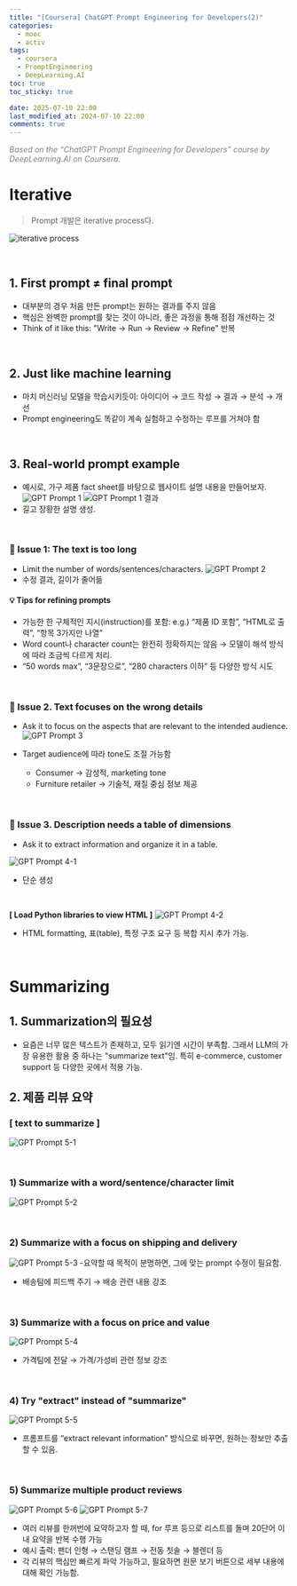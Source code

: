 ```yaml
---
title: "[Coursera] ChatGPT Prompt Engineering for Developers(2)"
categories:
  - mooc
  - activ
tags:
  - coursera
  - PromptEngineering
  - DeepLearning.AI
toc: true
toc_sticky: true

date: 2025-07-10 22:00
last_modified_at: 2024-07-10 22:00
comments: true
---
```


<span style="color: gray; font-style: italic;">
Based on the “ChatGPT Prompt Engineering for Developers” course by DeepLearning.AI on Coursera.
</span>

<br>

# Iterative
> Prompt 개발은 iterative process다.

![iterative process](/assets/posts/ACTIV/Mooc/250710/gpt-prompt-0.png)

<br>

## 1. First prompt ≠ final prompt
- 대부분의 경우 처음 만든 prompt는 원하는 결과를 주지 않음
- 핵심은 완벽한 prompt를 찾는 것이 아니라, 좋은 과정을 통해 점점 개선하는 것
- Think of it like this: "Write → Run → Review → Refine" 반복
<br>

## 2. Just like machine learning
- 마치 머신러닝 모델을 학습시키듯이: 아이디어 → 코드 작성 → 결과 → 분석 → 개선
- Prompt engineering도 똑같이 계속 실험하고 수정하는 루프를 거쳐야 함
<br>

## 3. Real-world prompt example
- 예시로, 가구 제품 fact sheet를 바탕으로 웹사이트 설명 내용을 만들어보자.
![GPT Prompt 1](/assets/posts/ACTIV/Mooc/250710/gpt-prompt-1.png)
![GPT Prompt 1 결과](/assets/posts/ACTIV/Mooc/250710/gpt-prompt-result-1.png)
- 길고 장황한 설명 생성.

<br>

### 🤔 Issue 1: The text is too long 
- Limit the number of words/sentences/characters.
![GPT Prompt 2](/assets/posts/ACTIV/Mooc/250710/gpt-prompt-2.png)
- 수정 결과, 길이가 줄어듦

#### 💡 Tips for refining prompts
- 가능한 한 구체적인 지시(instruction)를 포함:
  e.g.) “제품 ID 포함”, “HTML로 출력”, “항목 3가지만 나열”
- Word count나 character count는 완전히 정확하지는 않음 → 모델이 해석 방식에 따라 조금씩 다르게 처리.
- “50 words max”, “3문장으로”, “280 characters 이하” 등 다양한 방식 시도

<br>

### 🤔 Issue 2. Text focuses on the wrong details
- Ask it to focus on the aspects that are relevant to the intended audience.
![GPT Prompt 3](/assets/posts/ACTIV/Mooc/250710/gpt-prompt-3.png)

- Target audience에 따라 tone도 조절 가능함
  - Consumer → 감성적, marketing tone
  - Furniture retailer → 기술적, 재질 중심 정보 제공


<br>

### 🤔 Issue 3. Description needs a table of dimensions
- Ask it to extract information and organize it in a table.

![GPT Prompt 4-1](/assets/posts/ACTIV/Mooc/250710/gpt-prompt-4-1.png)
- 단순 생성

<br>

**[ Load Python libraries to view HTML ]**
![GPT Prompt 4-2](/assets/posts/ACTIV/Mooc/250710/gpt-prompt-4-2.png)
- HTML formatting, 표(table), 특정 구조 요구 등 복합 지시 추가 가능.


<br>


# Summarizing
## 1. Summarization의 필요성
- 요즘은 너무 많은 텍스트가 존재하고, 모두 읽기엔 시간이 부족함. 그래서 LLM의 가장 유용한 활용 중 하나는 "summarize text"임. 특히 e-commerce, customer support 등 다양한 곳에서 적용 가능.

## 2. 제품 리뷰 요약
### [ text to summarize ]
![GPT Prompt 5-1](/assets/posts/ACTIV/Mooc/250710/gpt-prompt-5-1.png)

<br>

### 1) Summarize with a word/sentence/character limit
![GPT Prompt 5-2](/assets/posts/ACTIV/Mooc/250710/gpt-prompt-5-2.png)

<br>

### 2) Summarize with a focus on shipping and delivery
![GPT Prompt 5-3](/assets/posts/ACTIV/Mooc/250710/gpt-prompt-5-3.png)
-요약할 때 목적이 분명하면, 그에 맞는 prompt 수정이 필요함.
- 배송팀에 피드백 주기 → 배송 관련 내용 강조


<br>

### 3) Summarize with a focus on price and value
![GPT Prompt 5-4](/assets/posts/ACTIV/Mooc/250710/gpt-prompt-5-4.png)
- 가격팀에 전달 → 가격/가성비 관련 정보 강조


<br>

### 4) Try "extract" instead of "summarize"
![GPT Prompt 5-5](/assets/posts/ACTIV/Mooc/250710/gpt-prompt-5-5.png)
- 프롬프트를 “extract relevant information” 방식으로 바꾸면, 원하는 정보만 추출할 수 있음.


<br>

### 5) Summarize multiple product reviews
![GPT Prompt 5-6](/assets/posts/ACTIV/Mooc/250710/gpt-prompt-5-6.png)
![GPT Prompt 5-7](/assets/posts/ACTIV/Mooc/250710/gpt-prompt-5-7.png)
- 여러 리뷰를 한꺼번에 요약하고자 할 때, for 루프 등으로 리스트를 돌며 20단어 이내 요약을 반복 수행 가능
- 예시 출력: 팬더 인형 → 스탠딩 램프 → 전동 칫솔 → 블렌더 등
- 각 리뷰의 핵심만 빠르게 파악 가능하고, 필요하면 원문 보기 버튼으로 세부 내용에 대해 확인 가능함.

<br><br>